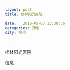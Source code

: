 ```yaml
--- 
layout: post 
title: 桂林阳光医院

date:   2016-05-03 13:39:56 
categories: 其他  
city: 柳州
  
--- 
```

   
桂林阳光医院

信息

